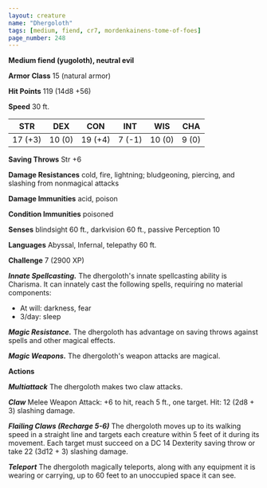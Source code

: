 ```yaml
---
layout: creature
name: "Dhergoloth"
tags: [medium, fiend, cr7, mordenkainens-tome-of-foes]
page_number: 248
---
```


**Medium fiend (yugoloth), neutral evil**

**Armor Class** 15 (natural armor)

**Hit Points** 119  (14d8 +56)

**Speed** 30 ft.

|   STR   |   DEX   |   CON   |   INT   |   WIS   |   CHA   |
|:-------:|:-------:|:-------:|:-------:|:-------:|:-------:|
| 17 (+3) | 10 (0) | 19 (+4) | 7 (-1) | 10 (0) | 9 (0) |

**Saving Throws** Str +6

**Damage Resistances** cold, fire, lightning; bludgeoning, piercing, and slashing from nonmagical attacks

**Damage Immunities** acid, poison

**Condition Immunities** poisoned

**Senses** blindsight 60 ft., darkvision 60 ft., passive Perception 10

**Languages** Abyssal, Infernal, telepathy 60 ft.

**Challenge** 7 (2900 XP)

***Innate Spellcasting.*** The dhergoloth's innate spellcasting ability is Charisma. It can innately cast the following spells, requiring no material components:
* At will: darkness, fear
* 3/day: sleep

***Magic Resistance.*** The dhergoloth has advantage on saving throws against spells and other magical effects.

***Magic Weapons.*** The dhergoloth's weapon attacks are magical.

**Actions**

***Multiattack*** The dhergoloth makes two claw attacks.

***Claw*** Melee Weapon Attack: +6 to hit, reach 5 ft., one target. Hit: 12 (2d8 + 3) slashing damage.

***Flailing Claws (Recharge 5-6)*** The dhergoloth moves up to its walking speed in a straight line and targets each creature within 5 feet of it during its movement. Each target must succeed on a DC 14 Dexterity saving throw or take 22 (3d12 + 3) slashing damage.

***Teleport*** The dhergoloth magically teleports, along with any equipment it is wearing or carrying, up to 60 feet to an unoccupied space it can see.
